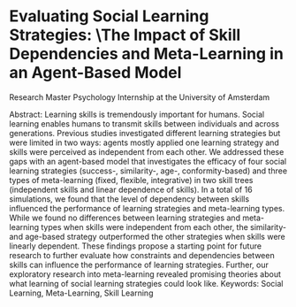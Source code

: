 # Evaluating Social Learning Strategies: \The Impact of Skill Dependencies and Meta-Learning in an Agent-Based Model
Research Master Psychology Internship at the University of Amsterdam

Abstract: 
Learning skills is tremendously important for humans. Social learning enables humans to transmit
skills between individuals and across generations. Previous studies investigated different learning
strategies but were limited in two ways: agents mostly applied one learning strategy and skills
were perceived as independent from each other. We addressed these gaps with an agent-based
model that investigates the efficacy of four social learning strategies (success-, similarity-, age-,
conformity-based) and three types of meta-learning (fixed, flexible, integrative) in two skill trees
(independent skills and linear dependence of skills). In a total of 16 simulations, we found that
the level of dependency between skills influenced the performance of learning strategies and
meta-learning types. While we found no differences between learning strategies and
meta-learning types when skills were independent from each other, the similarity- and age-based
strategy outperformed the other strategies when skills were linearly dependent. These findings
propose a starting point for future research to further evaluate how constraints and dependencies
between skills can influence the performance of learning strategies. Further, our exploratory
research into meta-learning revealed promising theories about what learning of social learning
strategies could look like.
Keywords: Social Learning, Meta-Learning, Skill Learning
